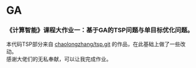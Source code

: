 # GA
### 《计算智能》课程大作业一：基于GA的TSP问题与单目标优化问题。<br>
本代码TSP部分来自 [chaolongzhang/tsp.git](https://github.com/chaolongzhang/tsp.git) 的作品，在此基础上做了一些改动。<br>
感谢大佬们的无私奉献，可以让我完成作业。<br>
